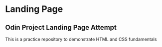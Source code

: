 # Landing Page

## Odin Project Landing Page Attempt

This is a practice repository to demonstrate HTML and CSS fundamentals